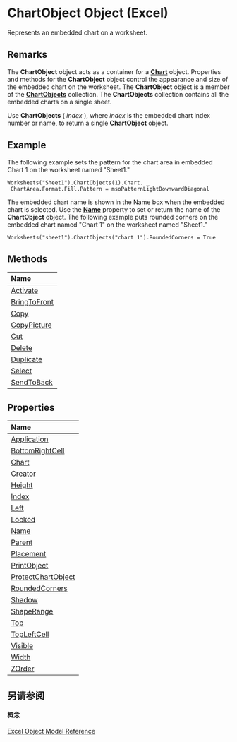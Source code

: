 
# ChartObject Object (Excel)

Represents an embedded chart on a worksheet.


## Remarks

The  **ChartObject** object acts as a container for a **[Chart](179c32ce-49bd-6f36-ea12-89fb5443f3ea.md)** object. Properties and methods for the **ChartObject** object control the appearance and size of the embedded chart on the worksheet. The **ChartObject** object is a member of the **[ChartObjects](67cf2d82-ed9b-b23d-836f-19b106bcc5ed.md)** collection. The **ChartObjects** collection contains all the embedded charts on a single sheet.

Use  **ChartObjects** ( _index_ ), where _index_ is the embedded chart index number or name, to return a single **ChartObject** object.


## Example

The following example sets the pattern for the chart area in embedded Chart 1 on the worksheet named "Sheet1."


```
Worksheets("Sheet1").ChartObjects(1).Chart. _ 
 ChartArea.Format.Fill.Pattern = msoPatternLightDownwardDiagonal
```

The embedded chart name is shown in the Name box when the embedded chart is selected. Use the  **[Name](3da85312-f508-499a-6799-c1e15e2259a0.md)** property to set or return the name of the **ChartObject** object. The following example puts rounded corners on the embedded chart named "Chart 1" on the worksheet named "Sheet1."




```
Worksheets("sheet1").ChartObjects("chart 1").RoundedCorners = True
```


## Methods



|**Name**|
|:-----|
|[Activate](21997b8b-e446-249b-b33e-ee3b7f9aa564.md)|
|[BringToFront](2b9d6071-41e4-cd8b-2a4c-ddfbbfbb4348.md)|
|[Copy](caa81e99-796d-f86d-6ea5-e74656695248.md)|
|[CopyPicture](d04d4fcc-550d-cea3-6967-35b17fe102eb.md)|
|[Cut](7d6cc489-72db-6c6b-65d4-8192ee99d34c.md)|
|[Delete](0bb56a89-433b-9503-968e-361bcbb18635.md)|
|[Duplicate](f43de123-c113-ca5d-6cf7-71f7d08f7e88.md)|
|[Select](76188499-f21b-40fd-f259-4cf3d5ab7716.md)|
|[SendToBack](a8f0f721-15ba-662f-ac17-0ac1657e3413.md)|

## Properties



|**Name**|
|:-----|
|[Application](1d2e8fde-3641-fd19-bf7d-f4b72d827e22.md)|
|[BottomRightCell](e437e7d9-b8fb-0a55-9741-1b11dea714b7.md)|
|[Chart](99adb730-fc7b-1033-03e0-aebc82d95814.md)|
|[Creator](43861135-6f26-3be3-3ee8-9dba4b73cbc6.md)|
|[Height](0acac3a2-851a-496b-1130-30cd9fcb749c.md)|
|[Index](66c83d0f-e720-bb92-15ff-7186d2d74263.md)|
|[Left](2b4964e2-624e-e53e-6efc-f792bf28a202.md)|
|[Locked](6c500016-73c5-81bc-30de-4c008bf97cd0.md)|
|[Name](3da85312-f508-499a-6799-c1e15e2259a0.md)|
|[Parent](804be3ed-755a-8358-becf-869d2e2afb80.md)|
|[Placement](61369038-c3ab-531f-93c0-b8bdfe3c07dd.md)|
|[PrintObject](504f4a82-6129-cb38-ea2f-f9b29e14d036.md)|
|[ProtectChartObject](0fd7830a-5c07-89f4-190d-b4b231512de7.md)|
|[RoundedCorners](cb58389a-0235-384e-e32a-e669e789bacc.md)|
|[Shadow](241d7365-a666-8f87-8e5e-eebf89662e17.md)|
|[ShapeRange](12ad4077-1687-2bb9-41cf-fd8f1e02adc0.md)|
|[Top](726894bb-1a49-47b5-2b47-b7a8b204e2db.md)|
|[TopLeftCell](582879c6-528d-3979-c52e-13c738ba6902.md)|
|[Visible](6e9f8470-49cf-b13a-dc97-4653ce654b44.md)|
|[Width](ebe9523f-2777-fd27-a29e-c378355c3c18.md)|
|[ZOrder](1d3e3557-66c5-78f8-a86c-c0d64af63bc6.md)|

## 另请参阅


#### 概念


[Excel Object Model Reference](11ea8598-8a20-92d5-f98b-0da04263bf2c.md)